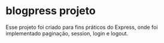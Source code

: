 # blogpress projeto 

Esse projeto foi criado para fins práticos do Express, onde foi implementado paginação, session, login e logout.
